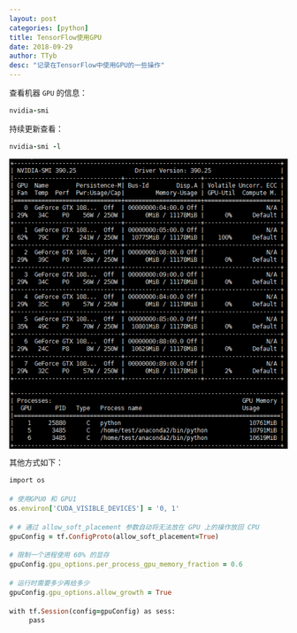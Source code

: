 ```yaml
---
layout: post
categories: [python]
title: TensorFlow使用GPU
date: 2018-09-29
author: TTyb
desc: "记录在TensorFlow中使用GPU的一些操作"
---
```


查看机器 `GPU` 的信息：

~~~ruby
nvidia-smi
~~~

持续更新查看：

~~~ruby
nvidia-smi -l
~~~

<p style="text-align:center"><img src="/static/postimage/python/gpu/20180929185107.png" class="img-responsive" style="display: block; margin-right: auto; margin-left: auto;"></p>

其他方式如下：

~~~ruby
import os

# 使用GPU0 和 GPU1
os.environ['CUDA_VISIBLE_DEVICES'] = '0, 1'  

# # 通过 allow_soft_placement 参数自动将无法放在 GPU 上的操作放回 CPU
gpuConfig = tf.ConfigProto(allow_soft_placement=True)

# 限制一个进程使用 60% 的显存
gpuConfig.gpu_options.per_process_gpu_memory_fraction = 0.6

# 运行时需要多少再给多少
gpuConfig.gpu_options.allow_growth = True  

with tf.Session(config=gpuConfig) as sess:
     pass
~~~
